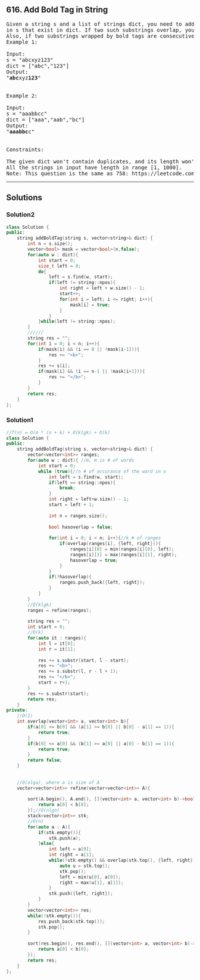 ## 616. Add Bold Tag in String
<pre>
Given a string s and a list of strings dict, you need to add a closed pair of bold tag <b> and </b> to wrap the substrings 
in s that exist in dict. If two such substrings overlap, you need to wrap them together by only one pair of closed bold tag. 
Also, if two substrings wrapped by bold tags are consecutive, you need to combine them.
Example 1:

Input: 
s = "abcxyz123"
dict = ["abc","123"]
Output:
"<b>abc</b>xyz<b>123</b>"
 

Example 2:

Input: 
s = "aaabbcc"
dict = ["aaa","aab","bc"]
Output:
"<b>aaabbc</b>c"
 

Constraints:

The given dict won't contain duplicates, and its length won't exceed 100.
All the strings in input have length in range [1, 1000].
Note: This question is the same as 758: https://leetcode.com/problems/bold-words-in-string/
</pre>

-------------------------------------------------------------

## Solutions
### Solution2
```c++
class Solution {
public:
    string addBoldTag(string s, vector<string>& dict) {
        int n = s.size();
        vector<bool> mask = vector<bool>(n,false);
        for(auto w : dict){
            int start = 0;
            size_t left = 0;
            do{
                left = s.find(w, start);
                if(left != string::npos){
                    int right = left + w.size() - 1;
                    start++;
                    for(int i = left; i <= right; i++){
                        mask[i] = true;
                    }
                }
            }while(left != string::npos);
        }
        //////
        string res = "";
        for(int i = 0; i < n; i++){
            if(mask[i] && (i == 0 || !mask[i-1])){
                res += "<b>";
            }
            res += s[i];
            if(mask[i] && (i == n-1 || !mask[i+1])){
                res += "</b>";
            }            
        }
        return res;
    }
};
```
### Solution1

```c++
//T(n) = O(m * (n + k) + O(klgk) + O(k)
class Solution {
public:
    string addBoldTag(string s, vector<string>& dict) {
        vector<vector<int>> ranges;
        for(auto w : dict){ //m, m is # of words
            int start = 0;
            while (true){//n # of occurance of the word in s
                int left = s.find(w, start);
                if(left == string::npos){
                    break;
                }
                int right = left+w.size() - 1;
                start = left + 1;
                
                int n = ranges.size();
                
                bool hasoverlap = false;
                
                for(int i = 0; i < n; i++){//k # of ranges
                    if(overlap(ranges[i], {left, right})){
                        ranges[i][0] = min(ranges[i][0], left);
                        ranges[i][1] = max(ranges[i][1], right);
                        hasoverlap = true;
                    }
                }
                if(!hasoverlap){
                    ranges.push_back({left, right});
                }
            }
        }
        //O(klgk)
        ranges = refine(ranges);
        
        string res = "";
        int start = 0;
        //O(k)
        for(auto it : ranges){
            int l = it[0];
            int r = it[1];
            
            res += s.substr(start, l - start);
            res += "<b>";
            res += s.substr(l, r - l + 1);
            res += "</b>";
            start = r+1;
        }
        res += s.substr(start);
        return res;
    }
private:
    //O(1)
    int overlap(vector<int> a, vector<int> b){
        if(a[0] <= b[0] && (a[1] >= b[0] || b[0] - a[1] == 1)){
            return true;
        }
        if(b[0] <= a[0] && (b[1] >= a[0] || a[0] - b[1] == 1)){
            return true;
        }
        return false;
    }
    
    
    //O(alga), where a is size of A
    vector<vector<int>> refine(vector<vector<int>> A){
        
        sort(A.begin(), A.end(), [](vector<int> a, vector<int> b)->bool{
            return a[0] < b[0];
        });//O(nlgn)
        stack<vector<int>> stk;
        //O(n)
        for(auto a : A){
            if(stk.empty()){
                stk.push(a);
            }else{
                int left = a[0];
                int right = a[1];
                while(!stk.empty() && overlap(stk.top(), {left, right})){
                    auto u = stk.top();
                    stk.pop();
                    left = min(u[0], a[0]);
                    right = max(u[1], a[1]);
                }
                stk.push({left, right});
            }
        }
        vector<vector<int>> res;
        while(!stk.empty()){
            res.push_back(stk.top());
            stk.pop();
        }
        
        sort(res.begin(), res.end(), [](vector<int> a, vector<int> b)->bool{
            return a[0] < b[0];
        });
        return res;
    }
};

```
